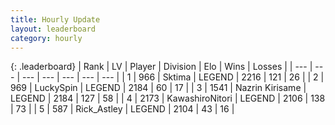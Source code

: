 ```yaml
---
title: Hourly Update
layout: leaderboard
category: hourly
---
```


{: .leaderboard}
| Rank | LV | Player | Division | Elo | Wins | Losses |
| --- | --- | --- | --- | --- | --- | --- |
| <span data-change="0">1</span> | 966 | <span title="ID: 353063">Sktima</span> | LEGEND | <span data-change="0">2216</span> | <span data-change="0">121</span> | <span data-change="0">26</span> |
| <span data-change="0">2</span> | 969 | <span title="ID: 498412">LuckySpin</span> | LEGEND | <span data-change="0">2184</span> | <span data-change="0">60</span> | <span data-change="0">17</span> |
| <span data-change="0">3</span> | 1541 | <span title="ID: 315148">Nazrin Kirisame</span> | LEGEND | <span data-change="0">2184</span> | <span data-change="0">127</span> | <span data-change="0">58</span> |
| <span data-change="1">4</span> | 2173 | <span title="ID: 164871">KawashiroNitori</span> | LEGEND | <span data-change="4">2106</span> | <span data-change="4">138</span> | <span data-change="2">73</span> |
| <span data-change="-1">5</span> | 587 | <span title="ID: 466583">Rick_Astley</span> | LEGEND | <span data-change="0">2104</span> | <span data-change="0">43</span> | <span data-change="0">16</span> |